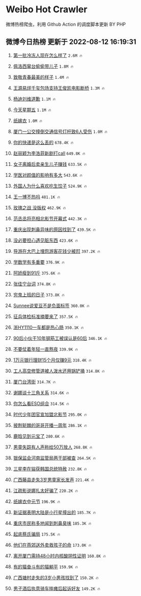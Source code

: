 # Weibo Hot Crawler 



微博热榜爬虫，利用 Github Action 的调度脚本更新 BY PHP 


## 微博今日热榜 更新于 2022-08-12 16:19:31 
1. [第一批冷冻人现在怎么样了](https://s.weibo.com/weibo?q=%23%E7%AC%AC%E4%B8%80%E6%89%B9%E5%86%B7%E5%86%BB%E4%BA%BA%E7%8E%B0%E5%9C%A8%E6%80%8E%E4%B9%88%E6%A0%B7%E4%BA%86%23&Refer=top) `2.6M 🔥` 

1. [佩洛西窜台偷偷带儿子](https://s.weibo.com/weibo?q=%23%E4%BD%A9%E6%B4%9B%E8%A5%BF%E7%AA%9C%E5%8F%B0%E5%81%B7%E5%81%B7%E5%B8%A6%E5%84%BF%E5%AD%90%23&Refer=top) `1.8M 🔥` 

1. [致敬青春最美的样子](https://s.weibo.com/weibo?q=%23%E8%87%B4%E6%95%AC%E9%9D%92%E6%98%A5%E6%9C%80%E7%BE%8E%E7%9A%84%E6%A0%B7%E5%AD%90%23&Refer=top) `1.4M 🔥` 

1. [王源易烊千玺包场支持王俊凯电影断桥](https://s.weibo.com/weibo?q=%23%E7%8E%8B%E6%BA%90%E6%98%93%E7%83%8A%E5%8D%83%E7%8E%BA%E5%8C%85%E5%9C%BA%E6%94%AF%E6%8C%81%E7%8E%8B%E4%BF%8A%E5%87%AF%E7%94%B5%E5%BD%B1%E6%96%AD%E6%A1%A5%23&Refer=top) `1.3M 🔥` 

1. [杨迪刘维道歉](https://s.weibo.com/weibo?q=%23%E6%9D%A8%E8%BF%AA%E5%88%98%E7%BB%B4%E9%81%93%E6%AD%89%23&Refer=top) `1.1M 🔥` 

1. [今天星期五](https://s.weibo.com/weibo?q=%23%E4%BB%8A%E5%A4%A9%E6%98%9F%E6%9C%9F%E4%BA%94%23&Refer=top) `1.1M 🔥` 

1. [纸嫁衣](https://s.weibo.com/weibo?q=%E7%BA%B8%E5%AB%81%E8%A1%A3&Refer=top) `1.0M 🔥` 

1. [厦门一公交撞倒交通信号灯杆致6人受伤](https://s.weibo.com/weibo?q=%23%E5%8E%A6%E9%97%A8%E4%B8%80%E5%85%AC%E4%BA%A4%E6%92%9E%E5%80%92%E4%BA%A4%E9%80%9A%E4%BF%A1%E5%8F%B7%E7%81%AF%E6%9D%86%E8%87%B46%E4%BA%BA%E5%8F%97%E4%BC%A4%23&Refer=top) `1.0M 🔥` 

1. [你的快递是这么丢的](https://s.weibo.com/weibo?q=%23%E4%BD%A0%E7%9A%84%E5%BF%AB%E9%80%92%E6%98%AF%E8%BF%99%E4%B9%88%E4%B8%A2%E7%9A%84%23&Refer=top) `678.4K 🔥` 

1. [赵丽颖为李浩菲新剧打call](https://s.weibo.com/weibo?q=%23%E8%B5%B5%E4%B8%BD%E9%A2%96%E4%B8%BA%E6%9D%8E%E6%B5%A9%E8%8F%B2%E6%96%B0%E5%89%A7%E6%89%93call%23&Refer=top) `649.8K 🔥` 

1. [女子离婚后卖亲生儿子赚钱](https://s.weibo.com/weibo?q=%23%E5%A5%B3%E5%AD%90%E7%A6%BB%E5%A9%9A%E5%90%8E%E5%8D%96%E4%BA%B2%E7%94%9F%E5%84%BF%E5%AD%90%E8%B5%9A%E9%92%B1%23&Refer=top) `633.5K 🔥` 

1. [学医对颜值的影响有多大](https://s.weibo.com/weibo?q=%23%E5%AD%A6%E5%8C%BB%E5%AF%B9%E9%A2%9C%E5%80%BC%E7%9A%84%E5%BD%B1%E5%93%8D%E6%9C%89%E5%A4%9A%E5%A4%A7%23&Refer=top) `543.6K 🔥` 

1. [外国人为什么喜欢吃生饺子](https://s.weibo.com/weibo?q=%23%E5%A4%96%E5%9B%BD%E4%BA%BA%E4%B8%BA%E4%BB%80%E4%B9%88%E5%96%9C%E6%AC%A2%E5%90%83%E7%94%9F%E9%A5%BA%E5%AD%90%23&Refer=top) `524.9K 🔥` 

1. [王一博不热吗](https://s.weibo.com/weibo?q=%23%E7%8E%8B%E4%B8%80%E5%8D%9A%E4%B8%8D%E7%83%AD%E5%90%97%23&Refer=top) `481.1K 🔥` 

1. [玫瑰之战 没版权](https://s.weibo.com/weibo?q=%E7%8E%AB%E7%91%B0%E4%B9%8B%E6%88%98%20%E6%B2%A1%E7%89%88%E6%9D%83&Refer=top) `462.9K 🔥` 

1. [范丞丞将亮相北影节开幕式](https://s.weibo.com/weibo?q=%23%E8%8C%83%E4%B8%9E%E4%B8%9E%E5%B0%86%E4%BA%AE%E7%9B%B8%E5%8C%97%E5%BD%B1%E8%8A%82%E5%BC%80%E5%B9%95%E5%BC%8F%23&Refer=top) `442.3K 🔥` 

1. [重庆出现刺鼻异味的原因找到了](https://s.weibo.com/weibo?q=%23%E9%87%8D%E5%BA%86%E5%87%BA%E7%8E%B0%E5%88%BA%E9%BC%BB%E5%BC%82%E5%91%B3%E7%9A%84%E5%8E%9F%E5%9B%A0%E6%89%BE%E5%88%B0%E4%BA%86%23&Refer=top) `439.5K 🔥` 

1. [没必要担心遇见脏东西](https://s.weibo.com/weibo?q=%23%E6%B2%A1%E5%BF%85%E8%A6%81%E6%8B%85%E5%BF%83%E9%81%87%E8%A7%81%E8%84%8F%E4%B8%9C%E8%A5%BF%23&Refer=top) `423.6K 🔥` 

1. [导游在大巴上埋怨游客花钱少被怼](https://s.weibo.com/weibo?q=%23%E5%AF%BC%E6%B8%B8%E5%9C%A8%E5%A4%A7%E5%B7%B4%E4%B8%8A%E5%9F%8B%E6%80%A8%E6%B8%B8%E5%AE%A2%E8%8A%B1%E9%92%B1%E5%B0%91%E8%A2%AB%E6%80%BC%23&Refer=top) `397.2K 🔥` 

1. [学数学有多重要](https://s.weibo.com/weibo?q=%23%E5%AD%A6%E6%95%B0%E5%AD%A6%E6%9C%89%E5%A4%9A%E9%87%8D%E8%A6%81%23&Refer=top) `376.9K 🔥` 

1. [阿娇瘦到91斤](https://s.weibo.com/weibo?q=%23%E9%98%BF%E5%A8%87%E7%98%A6%E5%88%B091%E6%96%A4%23&Refer=top) `375.6K 🔥` 

1. [张佳宁台词](https://s.weibo.com/weibo?q=%23%E5%BC%A0%E4%BD%B3%E5%AE%81%E5%8F%B0%E8%AF%8D%23&Refer=top) `374.8K 🔥` 

1. [穷鬼上班的日子](https://s.weibo.com/weibo?q=%E7%A9%B7%E9%AC%BC%E4%B8%8A%E7%8F%AD%E7%9A%84%E6%97%A5%E5%AD%90&Refer=top) `373.8K 🔥` 

1. [Sunnee说爱豆不是负面标签](https://s.weibo.com/weibo?q=%23Sunnee%E8%AF%B4%E7%88%B1%E8%B1%86%E4%B8%8D%E6%98%AF%E8%B4%9F%E9%9D%A2%E6%A0%87%E7%AD%BE%23&Refer=top) `360.0K 🔥` 

1. [征兵体检标准摘要来了](https://s.weibo.com/weibo?q=%23%E5%BE%81%E5%85%B5%E4%BD%93%E6%A3%80%E6%A0%87%E5%87%86%E6%91%98%E8%A6%81%E6%9D%A5%E4%BA%86%23&Refer=top) `357.5K 🔥` 

1. [浙HY1110一车都是热心肠](https://s.weibo.com/weibo?q=%23%E6%B5%99HY1110%E4%B8%80%E8%BD%A6%E9%83%BD%E6%98%AF%E7%83%AD%E5%BF%83%E8%82%A0%23&Refer=top) `350.1K 🔥` 

1. [90后小伙干10年钢筋工被误认是60后](https://s.weibo.com/weibo?q=%2390%E5%90%8E%E5%B0%8F%E4%BC%99%E5%B9%B210%E5%B9%B4%E9%92%A2%E7%AD%8B%E5%B7%A5%E8%A2%AB%E8%AF%AF%E8%AE%A4%E6%98%AF60%E5%90%8E%23&Refer=top) `346.1K 🔥` 

1. [不要仗着年轻一直熬夜](https://s.weibo.com/weibo?q=%23%E4%B8%8D%E8%A6%81%E4%BB%97%E7%9D%80%E5%B9%B4%E8%BD%BB%E4%B8%80%E7%9B%B4%E7%86%AC%E5%A4%9C%23&Refer=top) `339.9K 🔥` 

1. [1万元银行理财15个月仅赚9元](https://s.weibo.com/weibo?q=%231%E4%B8%87%E5%85%83%E9%93%B6%E8%A1%8C%E7%90%86%E8%B4%A215%E4%B8%AA%E6%9C%88%E4%BB%85%E8%B5%9A9%E5%85%83%23&Refer=top) `318.4K 🔥` 

1. [工人高空修管道被人泼水还用锅铲捅](https://s.weibo.com/weibo?q=%23%E5%B7%A5%E4%BA%BA%E9%AB%98%E7%A9%BA%E4%BF%AE%E7%AE%A1%E9%81%93%E8%A2%AB%E4%BA%BA%E6%B3%BC%E6%B0%B4%E8%BF%98%E7%94%A8%E9%94%85%E9%93%B2%E6%8D%85%23&Refer=top) `314.8K 🔥` 

1. [厦门台湾街](https://s.weibo.com/weibo?q=%23%E5%8E%A6%E9%97%A8%E5%8F%B0%E6%B9%BE%E8%A1%97%23&Refer=top) `314.7K 🔥` 

1. [谢娜谈十三角关系](https://s.weibo.com/weibo?q=%23%E8%B0%A2%E5%A8%9C%E8%B0%88%E5%8D%81%E4%B8%89%E8%A7%92%E5%85%B3%E7%B3%BB%23&Refer=top) `314.6K 🔥` 

1. [你怎么看ESO组合](https://s.weibo.com/weibo?q=%23%E4%BD%A0%E6%80%8E%E4%B9%88%E7%9C%8BESO%E7%BB%84%E5%90%88%23&Refer=top) `314.5K 🔥` 

1. [时代少年团官宣加盟北影节](https://s.weibo.com/weibo?q=%23%E6%97%B6%E4%BB%A3%E5%B0%91%E5%B9%B4%E5%9B%A2%E5%AE%98%E5%AE%A3%E5%8A%A0%E7%9B%9F%E5%8C%97%E5%BD%B1%E8%8A%82%23&Refer=top) `295.0K 🔥` 

1. [披荆斩棘的哥哥开播一周年](https://s.weibo.com/weibo?q=%23%E6%8A%AB%E8%8D%86%E6%96%A9%E6%A3%98%E7%9A%84%E5%93%A5%E5%93%A5%E5%BC%80%E6%92%AD%E4%B8%80%E5%91%A8%E5%B9%B4%23&Refer=top) `286.1K 🔥` 

1. [鹿晗见到元宝了](https://s.weibo.com/weibo?q=%23%E9%B9%BF%E6%99%97%E8%A7%81%E5%88%B0%E5%85%83%E5%AE%9D%E4%BA%86%23&Refer=top) `280.6K 🔥` 

1. [男童失踪有人声称给50万放人](https://s.weibo.com/weibo?q=%23%E7%94%B7%E7%AB%A5%E5%A4%B1%E8%B8%AA%E6%9C%89%E4%BA%BA%E5%A3%B0%E7%A7%B0%E7%BB%9950%E4%B8%87%E6%94%BE%E4%BA%BA%23&Refer=top) `268.8K 🔥` 

1. [银保监会河南监管局两干部被查](https://s.weibo.com/weibo?q=%23%E9%93%B6%E4%BF%9D%E7%9B%91%E4%BC%9A%E6%B2%B3%E5%8D%97%E7%9B%91%E7%AE%A1%E5%B1%80%E4%B8%A4%E5%B9%B2%E9%83%A8%E8%A2%AB%E6%9F%A5%23&Refer=top) `264.5K 🔥` 

1. [三星李在镕获韩国总统特赦](https://s.weibo.com/weibo?q=%23%E4%B8%89%E6%98%9F%E6%9D%8E%E5%9C%A8%E9%95%95%E8%8E%B7%E9%9F%A9%E5%9B%BD%E6%80%BB%E7%BB%9F%E7%89%B9%E8%B5%A6%23&Refer=top) `232.8K 🔥` 

1. [广西藤县走失3岁男童家长发声](https://s.weibo.com/weibo?q=%23%E5%B9%BF%E8%A5%BF%E8%97%A4%E5%8E%BF%E8%B5%B0%E5%A4%B13%E5%B2%81%E7%94%B7%E7%AB%A5%E5%AE%B6%E9%95%BF%E5%8F%91%E5%A3%B0%23&Refer=top) `221.4K 🔥` 

1. [江疏影说娜扎太好骗了](https://s.weibo.com/weibo?q=%23%E6%B1%9F%E7%96%8F%E5%BD%B1%E8%AF%B4%E5%A8%9C%E6%89%8E%E5%A4%AA%E5%A5%BD%E9%AA%97%E4%BA%86%23&Refer=top) `220.2K 🔥` 

1. [纸嫁衣中元节](https://s.weibo.com/weibo?q=%23%E7%BA%B8%E5%AB%81%E8%A1%A3%E4%B8%AD%E5%85%83%E8%8A%82%23&Refer=top) `196.9K 🔥` 

1. [新证据表明大陆是小行星撞出的](https://s.weibo.com/weibo?q=%23%E6%96%B0%E8%AF%81%E6%8D%AE%E8%A1%A8%E6%98%8E%E5%A4%A7%E9%99%86%E6%98%AF%E5%B0%8F%E8%A1%8C%E6%98%9F%E6%92%9E%E5%87%BA%E7%9A%84%23&Refer=top) `185.7K 🔥` 

1. [重庆市民称多地闻到刺鼻臭味](https://s.weibo.com/weibo?q=%23%E9%87%8D%E5%BA%86%E5%B8%82%E6%B0%91%E7%A7%B0%E5%A4%9A%E5%9C%B0%E9%97%BB%E5%88%B0%E5%88%BA%E9%BC%BB%E8%87%AD%E5%91%B3%23&Refer=top) `185.3K 🔥` 

1. [起底蔡氏骗局](https://s.weibo.com/weibo?q=%23%E8%B5%B7%E5%BA%95%E8%94%A1%E6%B0%8F%E9%AA%97%E5%B1%80%23&Refer=top) `175.5K 🔥` 

1. [他们在燕郊送外卖救孩子的命](https://s.weibo.com/weibo?q=%23%E4%BB%96%E4%BB%AC%E5%9C%A8%E7%87%95%E9%83%8A%E9%80%81%E5%A4%96%E5%8D%96%E6%95%91%E5%AD%A9%E5%AD%90%E7%9A%84%E5%91%BD%23&Refer=top) `173.0K 🔥` 

1. [离开厦门需持48小时内核酸阴性证明](https://s.weibo.com/weibo?q=%23%E7%A6%BB%E5%BC%80%E5%8E%A6%E9%97%A8%E9%9C%80%E6%8C%8148%E5%B0%8F%E6%97%B6%E5%86%85%E6%A0%B8%E9%85%B8%E9%98%B4%E6%80%A7%E8%AF%81%E6%98%8E%23&Refer=top) `160.8K 🔥` 

1. [有的猫奋斗有的猫躺平](https://s.weibo.com/weibo?q=%23%E6%9C%89%E7%9A%84%E7%8C%AB%E5%A5%8B%E6%96%97%E6%9C%89%E7%9A%84%E7%8C%AB%E8%BA%BA%E5%B9%B3%23&Refer=top) `159.9K 🔥` 

1. [广西塘村走失的3岁小男孩找到了](https://s.weibo.com/weibo?q=%23%E5%B9%BF%E8%A5%BF%E5%A1%98%E6%9D%91%E8%B5%B0%E5%A4%B1%E7%9A%843%E5%B2%81%E5%B0%8F%E7%94%B7%E5%AD%A9%E6%89%BE%E5%88%B0%E4%BA%86%23&Refer=top) `150.2K 🔥` 

1. [男子酒后执意骑车摔瘫后起诉好友](https://s.weibo.com/weibo?q=%23%E7%94%B7%E5%AD%90%E9%85%92%E5%90%8E%E6%89%A7%E6%84%8F%E9%AA%91%E8%BD%A6%E6%91%94%E7%98%AB%E5%90%8E%E8%B5%B7%E8%AF%89%E5%A5%BD%E5%8F%8B%23&Refer=top) `149.2K 🔥` 

